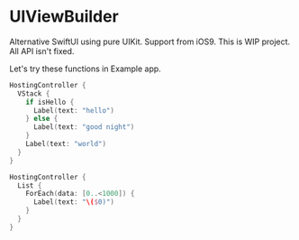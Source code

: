 # UIViewBuilder

Alternative SwiftUI using pure UIKit. Support from iOS9.
This is WIP project. All API isn't fixed.

Let's try these functions in Example app.
```swift
HostingController {
  VStack {
    if isHello {
      Label(text: "hello")
    } else {
      Label(text: "good night")
    }
    Label(text: "world")
  }
}

HostingController {
  List {
    ForEach(data: [0..<1000]) {
      Label(text: "\($0)")
    }
  }
}
```
